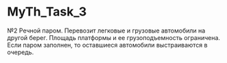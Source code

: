 # MyTh_Task_3
№2 Речной паром. Перевозит легковые и грузовые автомобили на другой
берег. Площадь платформы и ее грузоподъемность ограничена. Если
паром заполнен, то оставшиеся автомобили выстраиваются в очередь.
